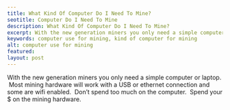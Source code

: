 ```yaml
---
title: What Kind Of Computer Do I Need To Mine?
seotitle: Computer Do I Need To Mine
description: What Kind Of Computer Do I Need To Mine?
excerpt: With the new generation miners you only need a simple computer or laptop. 
keywords: computer use for mining, kind of computer for mining
alt: computer use for mining
featured: 
layout: post
---
```


<p>With the new generation miners you only need a simple computer or laptop.  Most mining hardware will work with a USB or ethernet connection and some are wifi enabled.  Don’t spend too much on the computer.  Spend your $ on the mining hardware.<p>
